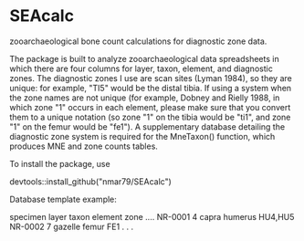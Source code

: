 # SEAcalc
zooarchaeological bone count calculations for diagnostic zone data.

The package is built to analyze zooarchaeological data spreadsheets in which there are four columns for layer, taxon, element, and diagnostic zones. The diagnostic zones I use are scan sites (Lyman 1984), so they are unique: for example, "TI5" would be the distal tibia. If using a system when the zone names are not unique (for example, Dobney and Rielly 1988, in which zone "1" occurs in each element, please make sure that you convert them to a unique notation (so zone "1" on the tibia would be "ti1", and zone "1" on the femur would be "fe1"). A supplementary database detailing the diagnostic zone system is required for the MneTaxon() function, which produces MNE and zone counts tables. 

To install the package, use 

devtools::install_github("nmar79/SEAcalc")

Database template example:

specimen    layer   taxon   element   zone      ....
NR-0001     4       capra   humerus   HU4,HU5
NR-0002     7       gazelle femur     FE1
.
.
.




